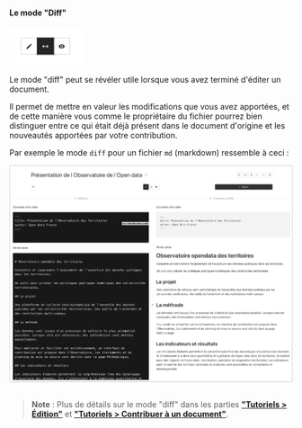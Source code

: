 #### Le mode "Diff"

<div>
  <img
    alt="TUTORIAL-ACTIONS-DIFF_BUTTON"
    src="https://raw.githubusercontent.com/multi-coop/datami-website-content/main/images/tutorial/view-btn_diff.png"
    />
</div>

Le mode "diff" peut se révéler utile lorsque vous avez terminé d'éditer un document.

Il permet de mettre en valeur les modifications que vous avez apportées, et de cette manière vous comme le propriétaire du fichier pourrez bien distinguer entre ce qui était déjà présent dans le document d'origine et les nouveautés apportées par votre contribution.

Par exemple le mode `diff` pour un fichier `md` (markdown) ressemble à ceci :

<div style="border: thin solid lightgrey;">
  <img 
    alt="TUTORIAL-ACTIONS-EDIT_PREVIEW"
    src="https://raw.githubusercontent.com/multi-coop/datami-website-content/main/images/tutorial/edition-edit-md.png"
    />
</div>

<br>

> **Note** : Plus de détails sur le mode "diff" dans les parties **["Tutoriels > Édition"](/tutorial-edition)** et **["Tutoriels > Contribuer à un document"](/tutorial-contribution)**.
